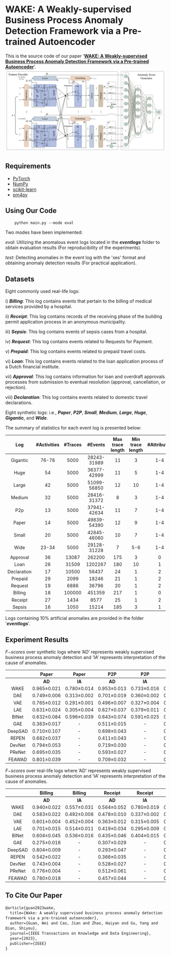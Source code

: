 # WAKE: A Weakly-supervised Business Process Anomaly Detection Framework via a Pre-trained Autoencoder
This is the source code of our paper '[**WAKE: A Weakly-supervised Business Process Anomaly Detection Framework via a Pre-trained Autoencoder**](https://ieeexplore.ieee.org/abstract/document/10285076/)'.
![model](architecture.png)


## Requirements
- [PyTorch](https://pytorch.org)
- [NumPy](https://numpy.org)
- [scikit-learn](https://scikit-learn.org)
- [pm4py](https://pm4py.fit.fraunhofer.de/)


## Using Our Code
```
    python main.py --mode eval
```

Two modes have been implemented:

_eval_:  Utilizing the anomalous event logs located in the _**eventlogs**_ folder to obtain evaluation results (For reproducibility of the experiments).

_test_: Detecting anomalies in the event log with the 'xes' format and obtaining anomaly detection results (For practical application).

## Datasets
Eight commonly used real-life logs:

i) **_Billing_**: This log contains events that pertain to the billing of medical services provided by a hospital.

ii) **_Receipt_**: This log contains records of the receiving phase of the building permit application process in an anonymous municipality.

iii) **_Sepsis_**: This log contains events of sepsis cases from a hospital.

iv) **_Request_**: This log contains events related to Requests for Payment.

v) **_Prepaid_**: This log contains events related to prepaid travel costs.

vi) **_Loan_**: This log contains events related to the loan application process of a Dutch financial institute.

vii) **_Approval_**: This log contains information for loan and overdraft approvals processes from submission to eventual resolution (approval, cancellation, or rejection).

viii) **_Declaration_**: This log contains events related to domestic travel declarations.

Eight synthetic logs: i.e., **_Paper_**,  _**P2P**_, **_Small_**, **_Medium_**, **_Large_**, **_Huge_**, **_Gigantic_**, and **_Wide_**.

The summary of statistics for each event log is presented below:

| Log            | #Activities    | #Traces    | #Events         | Max trace length       | Min trace length    | #Attributes    | #Attribute values  |
|:--------------:|:--------------:|:----------:|:---------------:|:----------------------:|:-------------------:|:--------------:|:------------------:|
| Gigantic       | 76-78          | 5000       |  28243-31989    | 11                     | 3                   |  1-4           |  70-363            |
| Huge           | 54             | 5000       |  36377-42999    | 11                     | 5                   |  1-4           |  69-340            |
| Large          | 42             | 5000       |  51099-56850    | 12                     | 10                  |  1-4           |  68-292            |
| Medium         | 32             | 5000       |  28416-31372    | 8                      | 3                   |  1-4           |  66-276            |
| P2p            | 13             | 5000       |  37941-42634    | 11                     | 7                   |  1-4           |  39-146            |
| Paper          | 14             | 5000       |  49839-54390    | 12                     | 9                   |  1-4           |  36-128            |
| Small          | 20             | 5000       |  42845-46060    | 10                     | 7                   |  1-4           |  39-144            |
| Wide           | 23-34          | 5000       |  29128-31228    | 7                      |  5-6                |  1-4           |  53-264            |
| Approval       | 36             | 13087      | 262200          | 175                    | 3                   | 0              | 0                  |
| Loan           | 26             | 31509      | 1202267         | 180                    | 10                  | 1              | 149                |
| Declaration    | 17             | 10500      | 56437           | 24                     | 1                   | 2              | 9                  |
| Prepaid        | 29             | 2099       | 18246           | 21                     | 1                   | 2              | 10                 |
| Request        | 19             | 6886       | 36796           | 20                     | 1                   | 2              | 10                 |
| Billing        | 18             | 100000     | 451359          | 217                    | 1                   | 0              | 0                  |
| Receipt        | 27             | 1434       | 8577            | 25                     | 1                   | 2              | 58                 |
| Sepsis         | 16             | 1050       | 15214           | 185                    | 3                   | 1              | 26                 |

Logs containing 10% artificial anomalies are provided in the folder '**_eventlogs_**'.


## Experiment Results
_F−scores_ over synthetic logs where ’AD’ represents weakly supervised business process anomaly detection and ’IA’ represents interpretation of the cause of anomalies.

|         | Paper       | Paper       | P2P         | P2P         | Small       | Small       | Medium      | Medium      | Large       | Large       | Huge        | Huge        | Gigantic    | Gigantic    | Wide        | Wide         |
|:-------:|:-----------:|:-----------:|:-----------:|:-----------:|:-----------:|:-----------:|:-----------:|:-----------:|:-----------:|:-----------:|:-----------:|:-----------:|:-----------:|:-----------:|:-----------:|:------------:|
|         | **AD**          | **IA**          | **AD**          | **IA**          | **AD**          | **IA**          | **AD**          | **IA**          | **AD**          | **IA**          | **AD**          | **IA**          | **AD**          | **IA**          | **AD**          | **IA**           |
| WAKE    | 0.965±0.021 | 0.780±0.014 | 0.953±0.013 | 0.733±0.016 | 0.969±0.011 | 0.764±0.014 | 0.920±0.015 | 0.749±0.015 | 0.930±0.024 | 0.788±0.017 | 0.917±0.022 | 0.784±0.007 | 0.909±0.024 | 0.727±0.024 | 0.936±0.009 | 0.728±0.019  |
| DAE     | 0.749±0.006 | 0.313±0.002 | 0.701±0.019 | 0.360±0.002 | 0.796±0.011 | 0.319±0.001 | 0.660±0.009 | 0.350±0.001 | 0.687±0.008 | 0.282±0.001 | 0.555±0.012 | 0.318±0.001 | 0.446±0.018 | 0.292±0.002 | 0.707±0.015 | 0.368±0.001  |
| VAE     | 0.765±0.012 | 0.291±0.001 | 0.496±0.007 | 0.327±0.004 | 0.723±0.010 | 0.309±0.002 | 0.566±0.021 | 0.327±0.002 | 0.704±0.023 | 0.260±0.002 | 0.426±0.017 | 0.276±0.003 | 0.311±0.013 | 0.266±0.003 | 0.520±0.017 | 0.345±0.001  |
| LAE     | 0.631±0.024 | 0.305±0.004 | 0.627±0.037 | 0.379±0.011 | 0.739±0.009 | 0.336±0.004 | 0.549±0.031 | 0.365±0.006 | 0.430±0.036 | 0.297±0.006 | 0.446±0.038 | 0.329±0.008 | 0.340±0.015 | 0.294±0.007 | 0.734±0.023 | 0.370±0.004  |
| BINet   | 0.632±0.084 | 0.596±0.039 | 0.643±0.074 | 0.591±0.025 | 0.667±0.071 | 0.615±0.026 | 0.604±0.060 | 0.589±0.015 | 0.633±0.080 | 0.575±0.040 | 0.608±0.069 | 0.599±0.023 | 0.555±0.054 | 0.613±0.018 | 0.601±0.070 | 0.582±0.017  |
| GAE     | 0.363±0.017 | -           | 0.511±0.015 | -           | 0.374±0.013 | -           | 0.284±0.010 | -           | 0.480±0.028 | -           | 0.296±0.007 | -           | 0.308±0.010 | -           | 0.560±0.027 | -            |
| DeepSAD | 0.710±0.107 | -           | 0.698±0.043 | -           | 0.778±0.079 | -           | 0.696±0.059 | -           | 0.654±0.077 | -           | 0.520±0.050 | -           | 0.567±0.047 | -           | 0.629±0.038 | -            |
| REPEN   | 0.682±0.037 | -           | 0.411±0.043 | -           | 0.744±0.027 | -           | 0.387±0.059 | -           | 0.546±0.057 | -           | 0.380±0.035 | -           | 0.287±0.026 | -           | 0.485±0.070 | -            |
| DevNet  | 0.794±0.053 | -           | 0.719±0.030 | -           | 0.812±0.021 | -           | 0.751±0.010 | -           | 0.771±0.024 | -           | 0.690±0.017 | -           | 0.686±0.016 | -           | 0.787±0.014 | -            |
| PReNet  | 0.695±0.035 | -           | 0.593±0.027 | -           | 0.779±0.026 | -           | 0.675±0.023 | -           | 0.590±0.034 | -           | 0.572±0.027 | -           | 0.657±0.020 | -           | 0.714±0.020 | -            |
| FEAWAD  | 0.801±0.039 | -           | 0.709±0.032 | -           | 0.861±0.026 | -           | 0.764±0.048 | -           | 0.701±0.045 | -           | 0.672±0.050 | -           | 0.674±0.043 | -           | 0.786±0.041 | -            |

_F−scores_ over real-life logs where ’AD’ represents weakly supervised business process anomaly detection and  ’IA’ represents interpretation of the cause of anomalies.

|         | Billing     | Billing     | Receipt      | Receipt     | Sepsis      | Sepsis      | Request     | Request     | Prepaid     | Prepaid     | Loan        | Loan        | Approval    | Approval    | Declaration | Declaration  |
|:-------:|:-----------:|:-----------:|:------------:|:-----------:|:-----------:|:-----------:|:-----------:|:-----------:|:-----------:|:-----------:|:-----------:|:-----------:|:-----------:|:-----------:|:-----------:|:------------:|
|         | **AD**          | **IA**          | **AD**           | **IA**          | **AD**          | **IA**          | **AD**          | **IA**          | **AD**          | **IA**          | **AD**          | **IA**          | **AD**          | **IA**          | **AD**          | **IA**           |
| WAKE    | 0.940±0.022 | 0.557±0.031 | 0.564±0.052  | 0.780±0.019 | 0.469±0.037 | 0.619±0.002 | 0.934±0.022 | 0.547±0.009 | 0.655±0.027 | 0.768±0.018 | 0.720±0.018 | 0.597±0.009 | 0.845±0.022 | 0.621±0.024 | 0.930±0.022 | 0.722±0.027  |
| DAE     | 0.583±0.022 | 0.492±0.008 | 0.478±0.010  | 0.337±0.002 | 0.307±0.003 | 0.338±0.001 | 0.756±0.002 | 0.409±0.002 | 0.577±0.000 | 0.222±0.003 | 0.313±0.002 | 0.252±0.001 | 0.521±0.012 | 0.446±0.005 | 0.747±0.004 | 0.420±0.006  |
| VAE     | 0.601±0.004 | 0.452±0.004 | 0.363±0.012  | 0.315±0.005 | 0.281±0.010 | 0.328±0.010 | 0.447±0.021 | 0.325±0.004 | 0.260±0.013 | 0.188±0.003 | 0.196±0.002 | 0.212±0.002 | 0.240±0.006 | 0.423±0.006 | 0.603±0.005 | 0.336±0.003  |
| LAE     | 0.701±0.015 | 0.514±0.011 | 0.419±0.034  | 0.295±0.009 | 0.280±0.008 | 0.255±0.016 | 0.715±0.028 | 0.520±0.009 | 0.496±0.023 | 0.261±0.016 | 0.199±0.001 | 0.261±0.004 | 0.483±0.027 | 0.523±0.024 | 0.709±0.026 | 0.570±0.040  |
| BINet   | 0.604±0.045 | 0.536±0.016 | 0.435±0.046  | 0.404±0.015 | 0.342±0.017 | 0.181±0.022 | 0.640±0.017 | 0.511±0.007 | 0.650±0.023 | 0.616±0.019 | 0.494±0.036 | 0.493±0.016 | 0.596±0.132 | 0.583±0.037 | 0.517±0.026 | 0.668±0.010  |
| GAE     | 0.275±0.016 | -           | 0.307±0.029  | -           | 0.231±0.003 | -           | 0.360±0.000 | -           | 0.288±0.007 | -           | 0.182±0.000 | -           | 0.346±0.018 | -           | 0.355±0.002 | -            |
| DeepSAD | 0.804±0.009 | -           | 0.293±0.047  | -           | 0.287±0.019 | -           | 0.611±0.056 | -           | 0.556±0.015 | -           | 0.253±0.005 | -           | 0.494±0.030 | -           | 0.673±0.068 | -            |
| REPEN   | 0.542±0.022 | -           | 0.366±0.035  | -           | 0.244±0.012 | -           | 0.573±0.042 | -           | 0.465±0.042 | -           | 0.189±0.001 | -           | 0.240±0.003 | -           | 0.576±0.017 | -            |
| DevNet  | 0.743±0.004 | -           | 0.528±0.027  | -           | 0.297±0.016 | -           | 0.850±0.011 | -           | 0.595±0.041 | -           | 0.269±0.005 | -           | 0.619±0.005 | -           | 0.863±0.010 | -            |
| PReNet  | 0.776±0.004 | -           | 0.512±0.061  | -           | 0.315±0.014 | -           | 0.728±0.017 | -           | 0.577±0.017 | -           | 0.260±0.005 | -           | 0.657±0.004 | -           | 0.865±0.011 | -            |
| FEAWAD  | 0.780±0.018 | -           | 0.457±0.044 | -           | 0.328±0.024 | -           | 0.815±0.020 | -           | 0.563±0.032 | -           | 0.300±0.003 | -           | 0.553±0.035 | -           | 0.847±0.013 | -            |


## To Cite Our Paper
```
@article{guan2023wake,
  title={Wake: A weakly supervised business process anomaly detection framework via a pre-trained autoencoder},
  author={Guan, Wei and Cao, Jian and Zhao, Haiyan and Gu, Yang and Qian, Shiyou},
  journal={IEEE Transactions on Knowledge and Data Engineering},
  year={2023},
  publisher={IEEE}
}
```